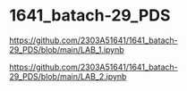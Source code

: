 # 1641_batach-29_PDS
https://github.com/2303A51641/1641_batach-29_PDS/blob/main/LAB_1.ipynb


https://github.com/2303A51641/1641_batach-29_PDS/blob/main/LAB_2.ipynb
